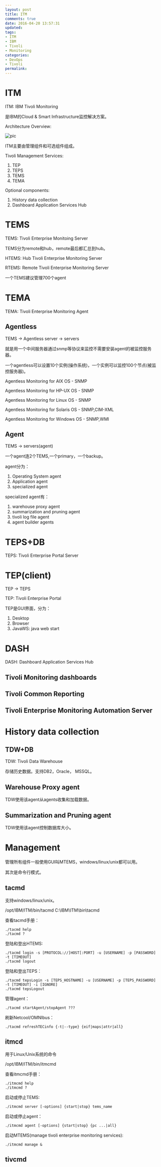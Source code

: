 ```yaml
---
layout: post
title: ITM
comments: true
date: 2016-04-20 13:57:31
updated:
tags:
- ITM
- IBM
- Tivoli
- Monitoring
categories:
- DevOps
- Tivoli
permalink:
---
```


# ITM

ITM: IBM Tivoli Monitoring

是IBM的Cloud & Smart Infrastructure监控解决方案。

Architecture Overview:

![pic](/images/tivoli.png)

ITM主要由管理组件和可选组件组成。

Tivoli Management Services:

1. TEP
2. TEPS
3. TEMS
4. TEMA

Optional components:

1. History data collection
2. Dashboard Application Services Hub

# TEMS

TEMS:  Tivoli Enterprise Monitoing Server

TEMS分为remote和hub，remote最后都汇总到hub。

HTEMS: Hub Tivoli Enterprise Monitoring Server

RTEMS: Remote Tivoli Enterprise Monitoring Server

一个TEMS建议管理700个agent

# TEMA

TEMA: Tivoli Enterprise Monitoring Agent

## Agentless

TEMS -> Agentless server -> servers

就是用一个中间服务器通过snmp等协议来监控不需要安装agent的被监控服务器。

一个agentless可以设置10个实例(操作系统)，一个实例可以监控100个节点(被监控服务器)。

Agentless Monitoring for AIX OS - SNMP

Agentless Monitoring for HP-UX OS - SNMP

Agentless Monitoring for Linux OS - SNMP

Agentless Monitoring for Solaris OS - SNMP,CIM-XML

Agentless Monitoring for Windows OS - SNMP,WMI

## Agent

TEMS -> servers(agent)

一个agent连2个TEMS,一个primary，一个backup。

agent分为：

1. Operating System agent
2. Application agent
3. specialized agent

specialized agent有：
1. warehouse proxy agent
2. summarization and pruning agent
3. tivoli log file agent
4. agent builder agents

# TEPS+DB

TEPS: Tivoli Enterprise Portal Server

# TEP(client)

TEP -> TEPS

TEP: Tivoli Enterprise Portal

TEP是GUI界面，分为：
1. Desktop
2. Browser
3. JavaWS: java web start

# DASH

DASH: Dashboard Application Services Hub

## Tivoli Monitoring dashboards

## Tivoli Common Reporting

## Tivoli Enterprise Monitoring Automation Server

# History data collection

## TDW+DB

TDW: Tivoli Data Warehouse

存储历史数据。支持DB2，Oracle， MSSQL。

## Warehouse Proxy agent

TDW使用该agent从agents收集和加载数据。

## Summarization and Pruning agent

TDW使用该agent控制数据库大小。

# Management

管理所有组件一般使用GUI叫MTEMS，windows/linux/unix都可以用。

其次是命令行模式。

## tacmd

支持windows/linux/unix。

/opt/IBM/ITM/bin/tacmd
C:\IBM\ITM\bin\tacmd

查看tacmd手册：

    ./tacmd help
    ./tacmd ?

登陆和登出HTEMS:

    ./tacmd login -s [PROTOCOL://]HOST[:PORT] -u [USERNAME] -p [PASSWORD] -t [TIMEOUT]
    ./tacmd logout

登陆和登出TEPS：

    ./tacmd tepsLogin -s [TEPS_HOSTNAME] -u [USERNAME] -p [TEPS_PASSWORD] -t [TIMEOUT] -i [IGNORE]
    ./tacmd tepsLogout

管理agent：

    ./tacmd startAgent/stopAgent ???

刷新Netcool/OMNIbus：

    ./tacmd refreshTECinfo {-t|--type} {eif|maps|attr|all}

## itmcd

用于Linux/Unix系统的命令

/opt/IBM/ITM/bin/itmcmd

查看itmcmd手册：

    ./itmcmd help
    ./itmcmd ?

启动或停止TEMS:

    ./itmcmd server [-options] {start|stop} tems_name

启动或停止agent：

    ./itmcmd agent [-options] {start|stop} {pc ...|all}

启动MTEMS(manage tivoli enterprise monitoring services):

    ./itmcmd manage &

## tivcmd


